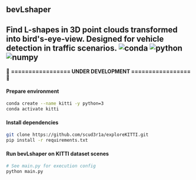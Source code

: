 ## bevLshaper
Find L-shapes in 3D point clouds transformed into bird's-eye-view. Designed for vehicle detection in traffic scenarios.
![conda](https://img.shields.io/badge/Conda-4.7.5-green.svg)
![python](https://img.shields.io/badge/Python-3.7.3-yellow.svg)
![numpy](https://img.shields.io/badge/NumPy-1.18.1-blue.svg)
---

:hammer: **================= UNDER DEVELOPMENT =================** :wrench:

#### Prepare environment
```bash
conda create --name kitti -y python=3
conda activate kitti
```

#### Install dependencies
```bash
git clone https://github.com/scud3r1a/exploreKITTI.git
pip install -r requirements.txt
```

#### Run bevLshaper on KITTI dataset scenes
```bash
# See main.py for execution config
python main.py
```